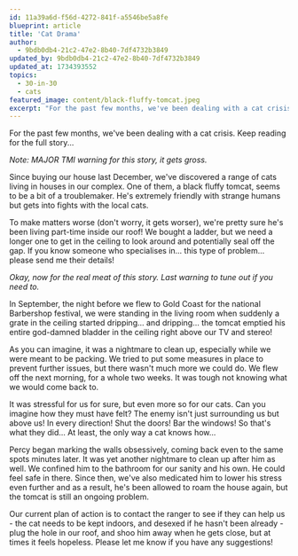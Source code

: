 ```yaml
---
id: 11a39a6d-f56d-4272-841f-a5546be5a8fe
blueprint: article
title: 'Cat Drama'
author:
  - 9bdb0db4-21c2-47e2-8b40-7df4732b3849
updated_by: 9bdb0db4-21c2-47e2-8b40-7df4732b3849
updated_at: 1734393552
topics:
  - 30-in-30
  - cats
featured_image: content/black-fluffy-tomcat.jpeg
excerpt: "For the past few months, we've been dealing with a cat crisis. Keep reading for the full story..."
---
```

For the past few months, we've been dealing with a cat crisis. Keep reading for the full story...

_Note: MAJOR TMI warning for this story, it gets gross._

Since buying our house last December, we've discovered a range of cats living in houses in our complex. One of them, a black fluffy tomcat, seems to be a bit of a troublemaker. He's extremely friendly with strange humans but gets into fights with the local cats.

To make matters worse (don't worry, it gets worser), we're pretty sure he's been living part-time inside our roof! We bought a ladder, but we need a longer one to get in the ceiling to look around and potentially seal off the gap. If you know someone who specialises in... this type of problem... please send me their details!

_Okay, now for the real meat of this story. Last warning to tune out if you need to._

In September, the night before we flew to Gold Coast for the national Barbershop festival, we were standing in the living room when suddenly a grate in the ceiling started dripping... and dripping... the tomcat emptied his entire god-damned bladder in the ceiling right above our TV and stereo!

As you can imagine, it was a nightmare to clean up, especially while we were meant to be packing. We tried to put some measures in place to prevent further issues, but there wasn't much more we could do. We flew off the next morning, for a whole two weeks. It was tough not knowing what we would come back to.

It was stressful for us for sure, but even more so for our cats. Can you imagine how they must have felt? The enemy isn't just surrounding us but above us! In every direction! Shut the doors! Bar the windows! So that's what they did... At least, the only way a cat knows how... 

Percy began marking the walls obsessively, coming back even to the same spots minutes later. It was yet another nightmare to clean up after him as well. We confined him to the bathroom for our sanity and his own. He could feel safe in there. Since then, we've also medicated him to lower his stress even further and as a result, he's been allowed to roam the house again, but the tomcat is still an ongoing problem.

Our current plan of action is to contact the ranger to see if they can help us - the cat needs to be kept indoors, and desexed if he hasn't been already - plug the hole in our roof, and shoo him away when he gets close, but at times it feels hopeless. Please let me know if you have any suggestions!